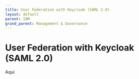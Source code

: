```yaml
---
title: User Federation with Keycloak (SAML 2.0)
layout: default
parent: IAM
grand_parent: Management & Governance
---
```

# User Federation with Keycloak (SAML 2.0)

Aqui
